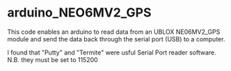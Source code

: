 # arduino_NEO6MV2_GPS
This code enables an arduino to read data from an UBLOX NE06MV2_GPS module and send the data back through the serial port (USB) to a computer.

I found that "Putty" and "Termite" were usful Serial Port reader software. 
N.B. they must be set to 115200
